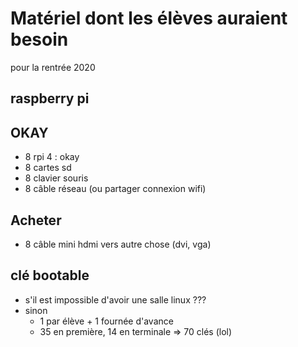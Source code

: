 # Matériel dont les élèves auraient besoin

pour la rentrée 2020

## raspberry pi

## OKAY

* 8 rpi 4 : okay
* 8 cartes sd
* 8 clavier souris
* 8 câble réseau (ou partager connexion wifi)

## Acheter

* 8 câble mini hdmi vers autre chose (dvi, vga)



## clé bootable

* s'il est impossible d'avoir une salle linux ???
* sinon
  * 1 par élève + 1 fournée d'avance
  * 35 en première, 14 en terminale => 70 clés (lol)
